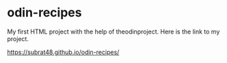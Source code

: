 # odin-recipes
My first HTML project with the help of theodinproject. 
Here is the link to my project.

https://subrat48.github.io/odin-recipes/
